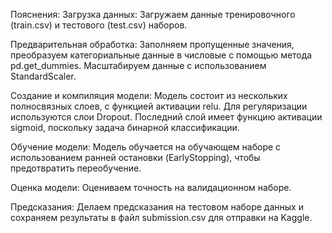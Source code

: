 Пояснения:
Загрузка данных: Загружаем данные тренировочного (train.csv) и тестового (test.csv) наборов.

Предварительная обработка: Заполняем пропущенные значения, преобразуем категориальные данные в числовые с помощью метода pd.get_dummies. Масштабируем данные с использованием StandardScaler.

Создание и компиляция модели: Модель состоит из нескольких полносвязных слоев, с функцией активации relu. Для регуляризации используются слои Dropout. Последний слой имеет функцию активации sigmoid, поскольку задача бинарной классификации.

Обучение модели: Модель обучается на обучающем наборе с использованием ранней остановки (EarlyStopping), чтобы предотвратить переобучение.

Оценка модели: Оцениваем точность на валидационном наборе.

Предсказания: Делаем предсказания на тестовом наборе данных и сохраняем результаты в файл submission.csv для отправки на Kaggle.
